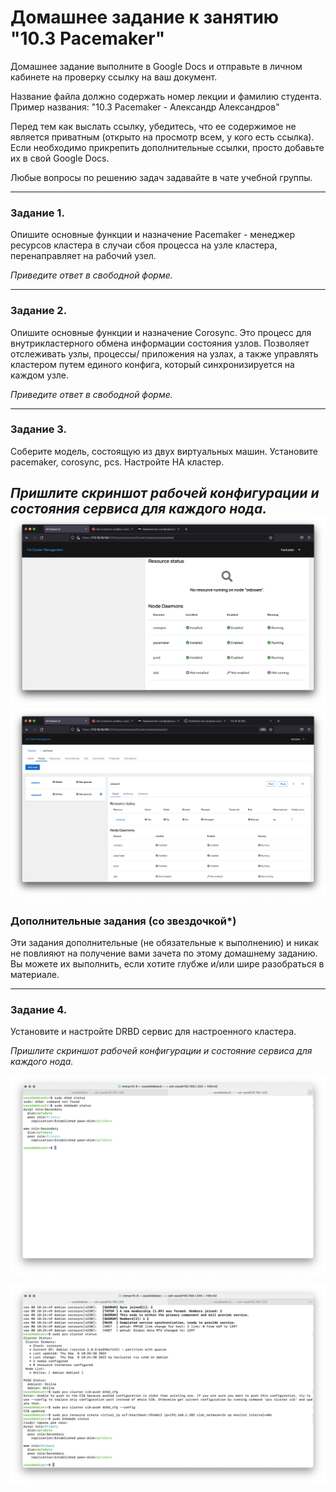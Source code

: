 # Домашнее задание к занятию "10.3 Pacemaker"

Домашнее задание выполните в Google Docs и отправьте в личном кабинете на проверку ссылку на ваш документ.

Название файла должно содержать номер лекции и фамилию студента. Пример названия: "10.3 Pacemaker - Александр Александров"

Перед тем как выслать ссылку, убедитесь, что ее содержимое не является приватным (открыто на просмотр всем, у кого есть ссылка). Если необходимо прикрепить дополнительные ссылки, просто добавьте их в свой Google Docs.

Любые вопросы по решению задач задавайте в чате учебной группы.

---

### Задание 1.

Опишите основные функции и назначение Pacemaker  - менеджер ресурсов кластера в случаи сбоя процесса на узле кластера, перенаправляет на рабочий  узел. 

*Приведите ответ в свободной форме.*

---

### Задание 2.

Опишите основные функции и назначение Corosync. Это процесс для внутрикластерного обмена информации состояния узлов. Позволяет отслеживать узлы, процессы/ приложения на узлах, а также управлять кластером путем единого  конфига, который синхронизируется на каждом узле. 

*Приведите ответ в свободной форме.*

---

### Задание 3.

Соберите модель, состоящую из двух виртуальных машин. Установите pacemaker, corosync, pcs.  Настройте HA кластер.

*Пришлите скриншот рабочей конфигурации и состояния сервиса для каждого нода.*
![alt text](https://github.com/vasev85/pacemaker/blob/main/Ex3.png?raw=true) 
![alt text](https://github.com/vasev85/pacemaker/blob/main/ex3-1.png?raw=true) 
---

### Дополнительные задания (со звездочкой*)
Эти задания дополнительные (не обязательные к выполнению) и никак не повлияют на получение вами зачета по этому домашнему заданию. Вы можете их выполнить, если хотите глубже и/или шире разобраться в материале.
 
---

### Задание 4.

Установите и настройте DRBD сервис для настроенного кластера.

*Пришлите скриншот рабочей конфигурации и состояние сервиса для каждого нода.*

![alt text](https://github.com/vasev85/pacemaker/blob/main/ex4-1.png?raw=true) 

![alt text](https://github.com/vasev85/pacemaker/blob/main/ex4.png?raw=true) 
